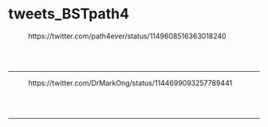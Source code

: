 # tweets_BSTpath4


<figure class="wp-block-embed-twitter wp-block-embed is-type-rich">
<div class="wp-block-embed__wrapper">
https://twitter.com/path4ever/status/1149608516363018240</div></figure>
<br>
<br>
<hr>

<figure class="wp-block-embed-twitter wp-block-embed is-type-rich">
<div class="wp-block-embed__wrapper">
https://twitter.com/DrMarkOng/status/1144699093257789441</div></figure>
<br>
<br>
<hr>
